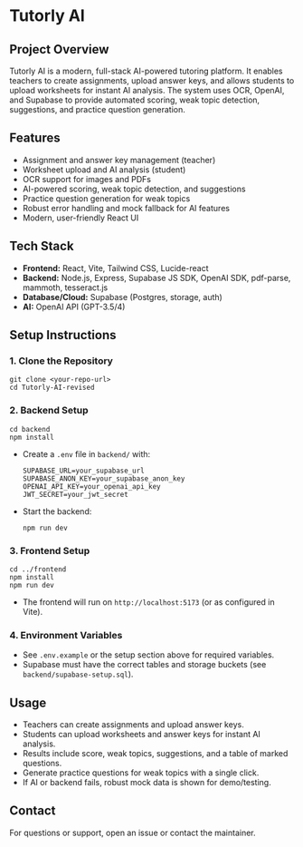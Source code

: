 # Tutorly AI

## Project Overview
Tutorly AI is a modern, full-stack AI-powered tutoring platform. It enables teachers to create assignments, upload answer keys, and allows students to upload worksheets for instant AI analysis. The system uses OCR, OpenAI, and Supabase to provide automated scoring, weak topic detection, suggestions, and practice question generation.

## Features
- Assignment and answer key management (teacher)
- Worksheet upload and AI analysis (student)
- OCR support for images and PDFs
- AI-powered scoring, weak topic detection, and suggestions
- Practice question generation for weak topics
- Robust error handling and mock fallback for AI features
- Modern, user-friendly React UI

## Tech Stack
- **Frontend:** React, Vite, Tailwind CSS, Lucide-react
- **Backend:** Node.js, Express, Supabase JS SDK, OpenAI SDK, pdf-parse, mammoth, tesseract.js
- **Database/Cloud:** Supabase (Postgres, storage, auth)
- **AI:** OpenAI API (GPT-3.5/4)

## Setup Instructions

### 1. Clone the Repository
```
git clone <your-repo-url>
cd Tutorly-AI-revised
```

### 2. Backend Setup
```
cd backend
npm install
```
- Create a `.env` file in `backend/` with:
  ```
  SUPABASE_URL=your_supabase_url
  SUPABASE_ANON_KEY=your_supabase_anon_key
  OPENAI_API_KEY=your_openai_api_key
  JWT_SECRET=your_jwt_secret
  ```
- Start the backend:
  ```
  npm run dev
  ```

### 3. Frontend Setup
```
cd ../frontend
npm install
npm run dev
```
- The frontend will run on `http://localhost:5173` (or as configured in Vite).

### 4. Environment Variables
- See `.env.example` or the setup section above for required variables.
- Supabase must have the correct tables and storage buckets (see `backend/supabase-setup.sql`).

## Usage
- Teachers can create assignments and upload answer keys.
- Students can upload worksheets and answer keys for instant AI analysis.
- Results include score, weak topics, suggestions, and a table of marked questions.
- Generate practice questions for weak topics with a single click.
- If AI or backend fails, robust mock data is shown for demo/testing.

## Contact
For questions or support, open an issue or contact the maintainer. 
